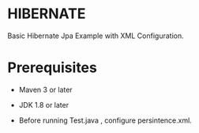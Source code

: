 # HIBERNATE
Basic Hibernate Jpa Example with XML Configuration.

# Prerequisites
* Maven 3 or later
* JDK 1.8 or later


* Before running Test.java , configure persintence.xml.
